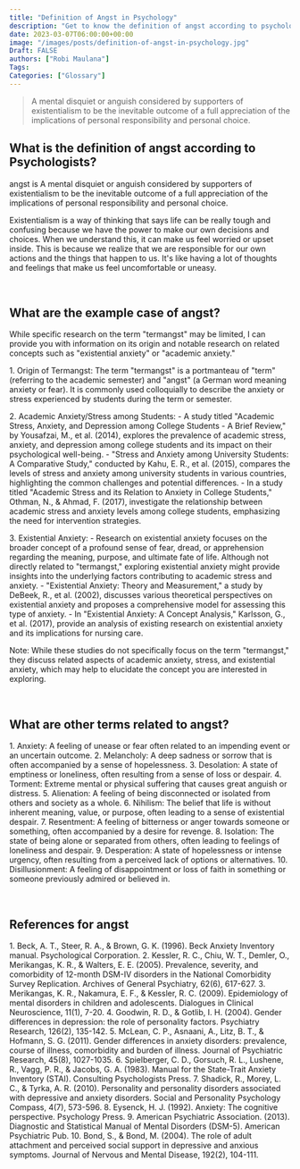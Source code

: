 ```yaml
---
title: "Definition of Angst in Psychology"
description: "Get to know the definition of angst according to psychologists."
date: 2023-03-07T06:00:00+00:00
image: "/images/posts/definition-of-angst-in-psychology.jpg"
Draft: FALSE
authors: ["Robi Maulana"]
Tags: 
Categories: ["Glossary"]
---
```






> A mental disquiet or anguish considered by supporters of existentialism to be the inevitable outcome of a full appreciation of the implications of personal responsibility and personal choice.

## What is the definition of angst according to Psychologists?

angst is A mental disquiet or anguish considered by supporters of existentialism to be the inevitable outcome of a full appreciation of the implications of personal responsibility and personal choice.

Existentialism is a way of thinking that says life can be really tough and confusing because we have the power to make our own decisions and choices. When we understand this, it can make us feel worried or upset inside. This is because we realize that we are responsible for our own actions and the things that happen to us. It's like having a lot of thoughts and feelings that make us feel uncomfortable or uneasy.

 

## What are the example case of angst?

While specific research on the term "termangst" may be limited, I can provide you with information on its origin and notable research on related concepts such as "existential anxiety" or "academic anxiety."

1\. Origin of Termangst: The term "termangst" is a portmanteau of "term" (referring to the academic semester) and "angst" (a German word meaning anxiety or fear). It is commonly used colloquially to describe the anxiety or stress experienced by students during the term or semester.

2\. Academic Anxiety/Stress among Students: - A study titled "Academic Stress, Anxiety, and Depression among College Students - A Brief Review," by Yousafzai, M., et al. (2014), explores the prevalence of academic stress, anxiety, and depression among college students and its impact on their psychological well-being. - "Stress and Anxiety among University Students: A Comparative Study," conducted by Kahu, E. R., et al. (2015), compares the levels of stress and anxiety among university students in various countries, highlighting the common challenges and potential differences. - In a study titled "Academic Stress and its Relation to Anxiety in College Students," Othman, N., & Ahmad, F. (2017), investigate the relationship between academic stress and anxiety levels among college students, emphasizing the need for intervention strategies.

3\. Existential Anxiety: - Research on existential anxiety focuses on the broader concept of a profound sense of fear, dread, or apprehension regarding the meaning, purpose, and ultimate fate of life. Although not directly related to "termangst," exploring existential anxiety might provide insights into the underlying factors contributing to academic stress and anxiety. - "Existential Anxiety: Theory and Measurement," a study by DeBeek, R., et al. (2002), discusses various theoretical perspectives on existential anxiety and proposes a comprehensive model for assessing this type of anxiety. - In "Existential Anxiety: A Concept Analysis," Karlsson, G., et al. (2017), provide an analysis of existing research on existential anxiety and its implications for nursing care.

Note: While these studies do not specifically focus on the term "termangst," they discuss related aspects of academic anxiety, stress, and existential anxiety, which may help to elucidate the concept you are interested in exploring.

 

## What are other terms related to angst?

1\. Anxiety: A feeling of unease or fear often related to an impending event or an uncertain outcome. 2. Melancholy: A deep sadness or sorrow that is often accompanied by a sense of hopelessness. 3. Desolation: A state of emptiness or loneliness, often resulting from a sense of loss or despair. 4. Torment: Extreme mental or physical suffering that causes great anguish or distress. 5. Alienation: A feeling of being disconnected or isolated from others and society as a whole. 6. Nihilism: The belief that life is without inherent meaning, value, or purpose, often leading to a sense of existential despair. 7. Resentment: A feeling of bitterness or anger towards someone or something, often accompanied by a desire for revenge. 8. Isolation: The state of being alone or separated from others, often leading to feelings of loneliness and despair. 9. Desperation: A state of hopelessness or intense urgency, often resulting from a perceived lack of options or alternatives. 10. Disillusionment: A feeling of disappointment or loss of faith in something or someone previously admired or believed in.

 

## References for angst

1\. Beck, A. T., Steer, R. A., & Brown, G. K. (1996). Beck Anxiety Inventory manual. Psychological Corporation. 2. Kessler, R. C., Chiu, W. T., Demler, O., Merikangas, K. R., & Walters, E. E. (2005). Prevalence, severity, and comorbidity of 12-month DSM-IV disorders in the National Comorbidity Survey Replication. Archives of General Psychiatry, 62(6), 617-627. 3. Merikangas, K. R., Nakamura, E. F., & Kessler, R. C. (2009). Epidemiology of mental disorders in children and adolescents. Dialogues in Clinical Neuroscience, 11(1), 7-20. 4. Goodwin, R. D., & Gotlib, I. H. (2004). Gender differences in depression: the role of personality factors. Psychiatry Research, 126(2), 135-142. 5. McLean, C. P., Asnaani, A., Litz, B. T., & Hofmann, S. G. (2011). Gender differences in anxiety disorders: prevalence, course of illness, comorbidity and burden of illness. Journal of Psychiatric Research, 45(8), 1027-1035. 6. Spielberger, C. D., Gorsuch, R. L., Lushene, R., Vagg, P. R., & Jacobs, G. A. (1983). Manual for the State-Trait Anxiety Inventory (STAI). Consulting Psychologists Press. 7. Shadick, R., Morey, L. C., & Tyrka, A. R. (2010). Personality and personality disorders associated with depressive and anxiety disorders. Social and Personality Psychology Compass, 4(7), 573-596. 8. Eysenck, H. J. (1992). Anxiety: The cognitive perspective. Psychology Press. 9. American Psychiatric Association. (2013). Diagnostic and Statistical Manual of Mental Disorders (DSM-5). American Psychiatric Pub. 10. Bond, S., & Bond, M. (2004). The role of adult attachment and perceived social support in depressive and anxious symptoms. Journal of Nervous and Mental Disease, 192(2), 104-111.
